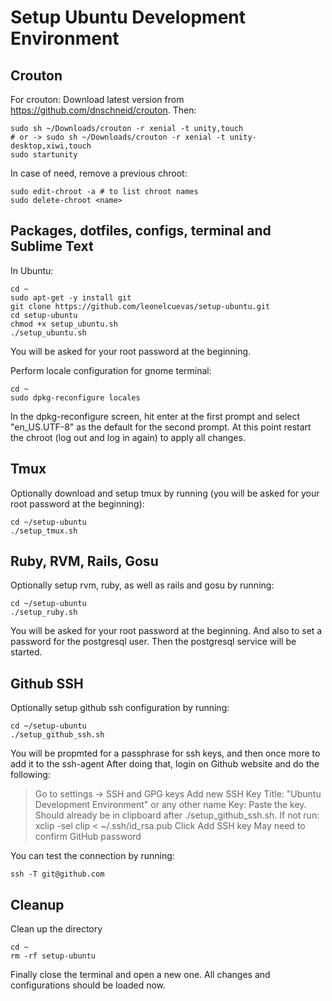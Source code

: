 # Setup Ubuntu Development Environment 

## Crouton

For crouton: 
Download latest version from https://github.com/dnschneid/crouton. Then:
```
sudo sh ~/Downloads/crouton -r xenial -t unity,touch
# or -> sudo sh ~/Downloads/crouton -r xenial -t unity-desktop,xiwi,touch
sudo startunity
```

In case of need, remove a previous chroot:
```
sudo edit-chroot -a # to list chroot names
sudo delete-chroot <name>
```

## Packages, dotfiles, configs, terminal and Sublime Text
In Ubuntu:
```
cd ~
sudo apt-get -y install git
git clone https://github.com/leonelcuevas/setup-ubuntu.git
cd setup-ubuntu
chmod +x setup_ubuntu.sh
./setup_ubuntu.sh
```
You will be asked for your root password at the beginning.

Perform locale configuration for gnome terminal:
```
cd ~
sudo dpkg-reconfigure locales
```
In the dpkg-reconfigure screen, hit enter at the first prompt and select "en_US.UTF-8" as the default for the second prompt. At this point restart the chroot (log out and log in again) to apply all changes.


## Tmux
Optionally download and setup tmux by running (you will be asked for your root password at the beginning):
```
cd ~/setup-ubuntu
./setup_tmux.sh
```

## Ruby, RVM, Rails, Gosu
Optionally setup rvm, ruby, as well as rails and gosu by running:
```
cd ~/setup-ubuntu
./setup_ruby.sh
```
You will be asked for your root password at the beginning.
And also to set a password for the postgresql user. Then the postgresql service will be started.


## Github SSH
Optionally setup github ssh configuration by running:
```
cd ~/setup-ubuntu
./setup_github_ssh.sh
```
You will be propmted for a passphrase for ssh keys, and then once more to add it to the ssh-agent
After doing that, login on Github website and do the following:
> Go to settings -> SSH and GPG keys
> Add new SSH Key
> Title: "Ubuntu Development Environment" or any other name
> Key: Paste the key. Should already be in clipboard after ./setup_github_ssh.sh. If not run: xclip -sel clip < ~/.ssh/id_rsa.pub
> Click Add SSH key
> May need to confirm GitHub password

You can test the connection by running:
```
ssh -T git@github.com
```

## Cleanup
Clean up the directory
```
cd ~
rm -rf setup-ubuntu
```
Finally close the terminal and open a new one. All changes and configurations should be loaded now.

